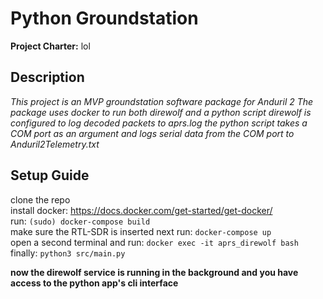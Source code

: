 # Python Groundstation
**Project Charter:** lol

## Description
*This project is an MVP groundstation software package for Anduril 2*
*The package uses docker to run both direwolf and a python script*
*direwolf is configured to log decoded packets to aprs.log*
*the python script takes a COM port as an argument and logs serial data from the COM port to Anduril2Telemetry.txt*

## Setup Guide
clone the repo <br>
install docker: https://docs.docker.com/get-started/get-docker/ <br>
run: `(sudo) docker-compose build` <br>
make sure the RTL-SDR is inserted
next run: `docker-compose up` <br>
open a second terminal and run: ` docker exec -it aprs_direwolf bash ` <br>
finally: `python3 src/main.py`

**now the direwolf service is running in the background and you have access to the python app's cli interface**